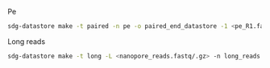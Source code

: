 Pe

```bash
sdg-datastore make -t paired -n pe -o paired_end_datastore -1 <pe_R1.fastq/.gz> -2 <pe_R1.fastq/.gz>
```

Long reads


```bash
sdg-datastore make -t long -L <nanopore_reads.fastq/.gz> -n long_reads -o long_reads_datastore
```
